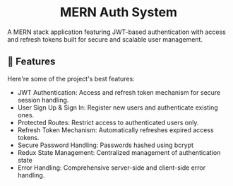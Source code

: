 <h1 align="center" id="title">MERN Auth System</h1>

<p id="description">A MERN stack application featuring JWT-based authentication with access and refresh tokens built for secure and scalable user management.</p>

  
  
<h2>🧐 Features</h2>

Here're some of the project's best features:

*   JWT Authentication: Access and refresh token mechanism for secure session handling.
*   User Sign Up & Sign In: Register new users and authenticate existing ones.
*   Protected Routes: Restrict access to authenticated users only.
*   Refresh Token Mechanism: Automatically refreshes expired access tokens.
*   Secure Password Handling: Passwords hashed using bcrypt
*   Redux State Management: Centralized management of authentication state
*   Error Handling: Comprehensive server-side and client-side error handling.
